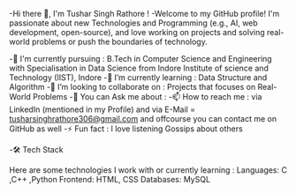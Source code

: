 -Hi there 👋, I'm Tushar Singh Rathore !
-Welcome to my GitHub profile! I'm passionate about new Technologies and Programming (e.g., AI, web development, open-source), and love working on projects and solving real-world problems or push the boundaries of technology.
<!---🚀 About Me🔭 I’m currently working on: [your current projects or focus]-->
-🏤 I'm currently pursuing : B.Tech in Computer Science and Engineering with Specialisation in Data Science from Indore Institute of science and Technology (IIST), Indore
-🌱 I’m currently learning : Data Structure and Algorithm
-👯 I’m looking to collaborate on : Projects that focuses on Real-World Problems
-💬 You can Ask me about : 
-📫 How to reach me : via LinkedIn (mentioned in my Profile) and via E-Mail = tusharsinghrathore306@gmail.com and offcourse you can contact me on GitHub as well
-⚡ Fun fact : I love listening Gossips about others

-🛠 Tech Stack

Here are some technologies I work with or currently learning :
Languages: C ,C++ ,Python
Frontend: HTML, CSS
Databases: MySQL
<!---
Tusxhar/Tusxhar is a ✨ special ✨ repository because its `README.md` (this file) appears on your GitHub profile.
You can click the Preview link to take a look at your changes.
--->
